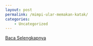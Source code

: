 ```yaml
---
layout: post
permalink: /mimpi-ular-memakan-katak/
categories:
    - Uncategorized
---
```


[Baca Selengkapnya](/03)